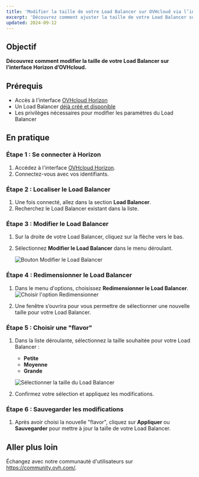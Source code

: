 ```yaml
---
title: 'Modifier la taille de votre Load Balancer sur OVHcloud via l’interface Horizon'  
excerpt: 'Découvrez comment ajuster la taille de votre Load Balancer sur OVHcloud en utilisant l'interface Horizon.'  
updated: 2024-09-12  
---
```


## Objectif

**Découvrez comment modifier la taille de votre Load Balancer sur l’interface Horizon d’OVHcloud.**

## Prérequis

- Accès à l'interface [OVHcloud Horizon](https://horizon.cloud.ovh.net/project/load_balancer)
- Un Load Balancer [déjà créé et disponible](pages/public_cloud/public_cloud_network_services/getting-started-01-create-lb-service)
- Les privilèges nécessaires pour modifier les paramètres du Load Balancer

## En pratique

### Étape 1 : Se connecter à Horizon

1. Accédez à l'interface [OVHcloud Horizon](https://horizon.cloud.ovh.net/project/load_balancer).
2. Connectez-vous avec vos identifiants.

### Étape 2 : Localiser le Load Balancer

1. Une fois connecté, allez dans la section **Load Balancer**.
2. Recherchez le Load Balancer existant dans la liste.

### Étape 3 : Modifier le Load Balancer

1. Sur la droite de votre Load Balancer, cliquez sur la flèche vers le bas.
2. Sélectionnez **Modifier le Load Balancer** dans le menu déroulant.

   ![Bouton Modifier le Load Balancer](/images/editButtonLoadBalancer.png)

### Étape 4 : Redimensionner le Load Balancer

1. Dans le menu d'options, choisissez **Redimensionner le Load Balancer**.  
   ![Choisir l'option Redimensionner](/images/ChoiceOptionLoadBalancer.png)

2. Une fenêtre s’ouvrira pour vous permettre de sélectionner une nouvelle taille pour votre Load Balancer.

### Étape 5 : Choisir une "flavor"

1. Dans la liste déroulante, sélectionnez la taille souhaitée pour votre Load Balancer :
   - **Petite**
   - **Moyenne**
   - **Grande**

   ![Sélectionner la taille du Load Balancer](/images/sizeLoadBalancer.png)

2. Confirmez votre sélection et appliquez les modifications.

### Étape 6 : Sauvegarder les modifications

1. Après avoir choisi la nouvelle "flavor", cliquez sur **Appliquer** ou **Sauvegarder** pour mettre à jour la taille de votre Load Balancer.

## Aller plus loin

Échangez avec notre communauté d'utilisateurs sur <https://community.ovh.com/>.
